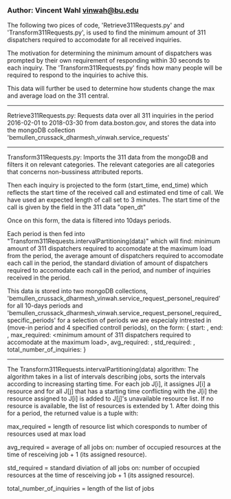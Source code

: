 ### Author: Vincent Wahl <vinwah@bu.edu>
The following two pices of code, 'Retrieve311Requests.py' and 'Transform311Requests.py', is used to find the minimum amount of 311 dispatchers required to accomodate for all received inquiries.

The motivation for determining the minimum amount of dispatchers was prompted by their own requirement of responding within 30 seconds to each inquiry. The 'Transform311Requests.py' finds how many people will be required to respond to the inquiries to achive this. 

This data will further be used to determine how students change the max and average load on the 311 central.

---------------------------------------------------------------------------------------------------------------------

Retrieve311Requests.py:
Requests data over all 311 inquiries in the period 2016-02-01 to 2018-03-30 from data.boston.gov, and stores the data into the mongoDB collection 'bemullen_crussack_dharmesh_vinwah.service_requests'

---------------------------------------------------------------------------------------------------------------------

Transform311Requests.py:
Imports the 311 data from the mongoDB and filters it on relevant categories. The relevant categories are all categories that concerns non-bussiness attributed reports. 

Then each inquiry is projected to the form (start_time, end_time) which reflects the start time of the received call and estimated end time of call. We have used an expected length of call set to 3 minutes. The start time of the call is given by the field in the 311 data "open_dt"

Once on this form, the data is filtered into 10days periods.

Each period is then fed into "Transform311Requests.intervalPartitioning(data)" which will find: minimum amount of 311 dispatchers required to accomodate at the maximum load from the period, the average amount of dispatchers required to accomodate each call in the period, the standard diviation of amount of dispatchers required to accomodate each call in the period, and number of inquiries received in the period. 

This data is stored into two mongoDB collections, 'bemullen_crussack_dharmesh_vinwah.service_request_personel_required' for all 10-days periods and 'bemullen_crussack_dharmesh_vinwah.service_request_personel_required_specific_periods' for a selection of periods we are especialy intrested in (move-in period and 4 specified controll periods), on the form:
{
    start: <start date and time of period>,
    end: <end date and time of period>,
    max_required: <minimum amount of 311 dispatchers required to accomodate at the maximum load>,
    avg_required: <average amount of dispatchers required to accomodate each call>,
    std_required: <standard diviation of amount of dispatchers required to accomodate each call>,
    total_number_of_inquiries: <number of inquiries received in the period>
}

---------------------------------------------------------------------------------------------------------------------

The Transform311Requests.intervalPartitioning(data) algorithm:
The algorithm takes in a list of intervals describing jobs, sorts the intervals according to increasing starting time. For each job J[i], it assignes J[i] a resource and for all J[j] that has a starting time conflicting with the J[i] the resource assigned to J[i] is added to J[j]'s unavailable resource list. If no resource is available, the list of resources is extended by 1. After doing this for a period, the returned value is a tuple with:

max_required = length of resource list which coresponds to number of resources used at max load

avg_required = average of all jobs on: number of occupied resources at the time of resceiving job + 1 (its assigned resource).

std_required = standard diviation of all jobs on: number of occupied resources at the time of resceiving job + 1 (its assigned resource).

total_number_of_inquiries = length of the list of jobs



















